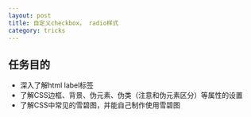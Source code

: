 ```yaml
---
layout: post
title: 自定义checkbox， radio样式
category: tricks
---
```


## 任务目的

* 深入了解html label标签
* 了解CSS边框、背景、伪元素、伪类（注意和伪元素区分）等属性的设置
* 了解CSS中常见的雪碧图，并能自己制作使用雪碧图
